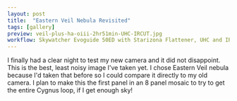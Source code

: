 ```yaml
---
layout: post
title:  "Eastern Veil Nebula Revisited"
tags: [gallery]
preview: veil-plus-ha-oiii-2hr51min-UHC-IRCUT.jpg
workflow: Skywatcher Evoguide 50ED with Starizona Flattener, UHC and IR Cut filter, Risingcam IMX585, guided ~2hr 50mins of data
---
```

I finally had a clear night to test my new camera and it did not disappoint. This is the best, least noisy image I've taken yet. I chose Eastern Veil nebula because I'd taken that before so I could compare it directly to my old camera. I plan to make this the first panel in an 8 panel mosaic to try to get the entire Cygnus loop, if I get enough sky!
